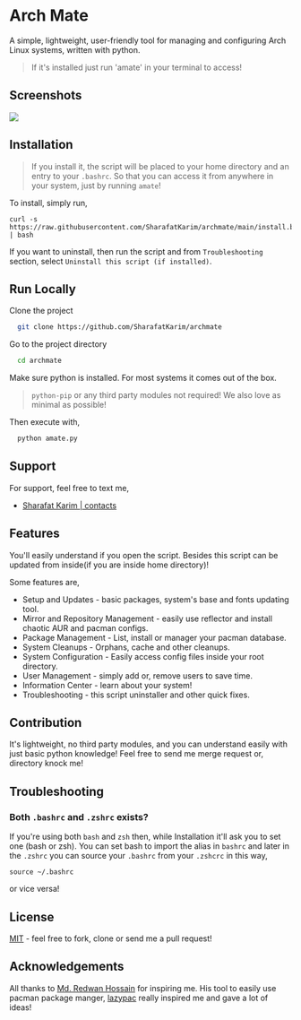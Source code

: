 
# Arch Mate

A simple, lightweight, user-friendly tool for managing and configuring Arch Linux systems, written with python.

> If it's installed just run 'amate' in your terminal to access!


## Screenshots

![](https://res.cloudinary.com/dte603aka/image/upload/v1672566584/2023/arch%20mate/amate_w6o7g2.png)


## Installation

> If you install it, the script will be placed to your home directory and an entry to your `.bashrc`. So that you can access it from anywhere in your system, just by running `amate`!

To install, simply run,
```
curl -s https://raw.githubusercontent.com/SharafatKarim/archmate/main/install.bash | bash
```

If you want to uninstall, then run the script and from `Troubleshooting` section, select `Uninstall this script (if installed)`.

## Run Locally

Clone the project

```bash
  git clone https://github.com/SharafatKarim/archmate
```

Go to the project directory

```bash
  cd archmate
```

Make sure python is installed. For most systems it comes out of the box.

> `python-pip` or any third party modules not required! We also love as minimal as possible!

Then execute with,

```bash
  python amate.py
```


## Support

For support, feel free to text me,
- [Sharafat Karim | contacts](https://sharafat.pages.dev/about/)


## Features

You'll easily understand if you open the script. Besides this script can be updated from inside(if you are inside home directory)!

Some features are,
- Setup and Updates - basic packages, system's base and fonts updating tool.
- Mirror and Repository Management - easily use reflector and install chaotic AUR and pacman configs.
- Package Management - List, install or manager your pacman database.
- System Cleanups - Orphans, cache and other cleanups.
- System Configuration - Easily access config files inside your root directory.
- User Management - simply add or, remove users to save time.
- Information Center - learn about your system!
- Troubleshooting - this script uninstaller and other quick fixes.

## Contribution
It's lightweight, no third party modules, and you can understand easily with just basic python knowledge! Feel free to send me merge request or, directory knock me!

## Troubleshooting

### Both `.bashrc` and `.zshrc` exists?

If you're using both `bash` and `zsh` then, while Installation it'll ask you to set one (bash or zsh). You can set bash to import the alias in `bashrc` and later in the `.zshrc` you can source your `.bashrc` from your `.zshcrc` in this way,
```
source ~/.bashrc
```
or vice versa!

## License

[MIT](https://choosealicense.com/licenses/mit/) - feel free to fork, clone or send me a pull request!


## Acknowledgements

All thanks to [Md. Redwan Hossain](https://github.com/redwan-hossain/) for inspiring me. His tool to easily use pacman package manger, [lazypac](https://github.com/redwan-hossain/lazypac) really inspired me and gave a lot of ideas!



